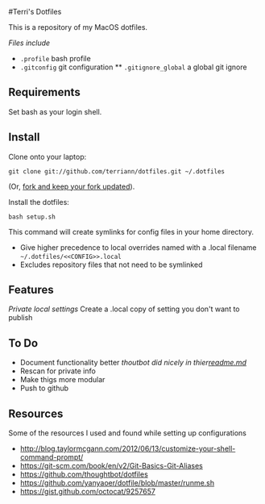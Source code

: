 #Terri's Dotfiles

This is a repository of my MacOS dotfiles.

*Files include*
* `.profile` bash profile
* `.gitconfig` git configuration
**  `.gitignore_global` a global git ignore

Requirements
------------
Set bash as your login shell.

Install
-------
Clone onto your laptop:

    git clone git://github.com/terriann/dotfiles.git ~/.dotfiles

(Or, [fork and keep your fork
updated](http://robots.thoughtbot.com/keeping-a-github-fork-updated)).

Install the dotfiles:

    bash setup.sh

This command will create symlinks for config files in your home directory.

* Give higher precedence to local overrides named with a .local filename
  `~/.dotfiles/<<CONFIG>>.local`
* Excludes repository files that not need to be symlinked

Features
-------
*Private local settings*
Create a .local copy of setting you don't want to publish 

To Do
-------
* Document functionality better
_thoutbot did nicely in thier[readme.md](https://github.com/thoughtbot/dotfiles)_
* Rescan for private info
* Make thigs more modular
* Push to github


## Resources
Some of the resources I used and found while setting up configurations
* http://blog.taylormcgann.com/2012/06/13/customize-your-shell-command-prompt/
* https://git-scm.com/book/en/v2/Git-Basics-Git-Aliases 
* https://github.com/thoughtbot/dotfiles
* https://github.com/yanyaoer/dotfile/blob/master/runme.sh
* https://gist.github.com/octocat/9257657
